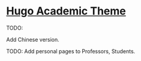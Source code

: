 # [Hugo Academic Theme](https://github.com/wowchemy/starter-hugo-academic)

TODO:

Add Chinese version.

TODO: Add personal pages to Professors, Students.